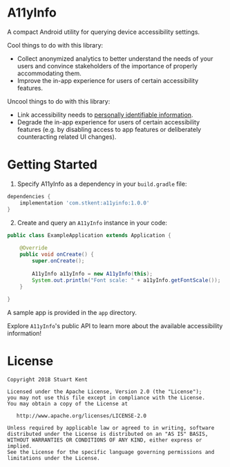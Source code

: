 # A11yInfo

A compact Android utility for querying device accessibility settings.

Cool things to do with this library:  
* Collect anonymized analytics to better understand the needs of your users and convince stakeholders of the importance of properly accommodating them.  
* Improve the in-app experience for users of certain accessibility features.

Uncool things to do with this library:  
* Link accessibility needs to [personally identifiable information](https://en.wikipedia.org/wiki/Personally_identifiable_information).  
* Degrade the in-app experience for users of certain accessibility features (e.g. by disabling access to app features or deliberately counteracting related UI changes).

# Getting Started

<ol>
  <li>Specify A11yInfo as a dependency in your <code>build.gradle</code> file:</li>
</ol>

```groovy
dependencies {
    implementation 'com.stkent:a11yinfo:1.0.0'
}
```

<ol start="2">
  <li>Create and query an <code>A11yInfo</code> instance in your code:</li>
</ol>

```java
public class ExampleApplication extends Application {
    
    @Override
    public void onCreate() {
        super.onCreate();
        
        A11yInfo a11yInfo = new A11yInfo(this);
        System.out.println("Font scale: " + a11yInfo.getFontScale());
    }
    
}
```

A sample app is provided in the `app` directory.

Explore `A11yInfo`'s public API to learn more about the available accessibility information!

# License

    Copyright 2018 Stuart Kent
    
    Licensed under the Apache License, Version 2.0 (the "License");
    you may not use this file except in compliance with the License.
    You may obtain a copy of the License at
    
       http://www.apache.org/licenses/LICENSE-2.0
    
    Unless required by applicable law or agreed to in writing, software
    distributed under the License is distributed on an "AS IS" BASIS,
    WITHOUT WARRANTIES OR CONDITIONS OF ANY KIND, either express or implied.
    See the License for the specific language governing permissions and
    limitations under the License.